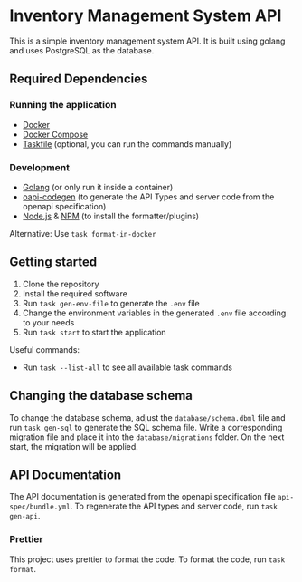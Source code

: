 # Inventory Management System API

This is a simple inventory management system API. It is built using golang and uses PostgreSQL as the database.

## Required Dependencies

### Running the application

- [Docker](https://docs.docker.com/get-docker/)
- [Docker Compose](https://docs.docker.com/compose/install/)
- [Taskfile](https://taskfile.dev/#/installation) (optional, you can run the commands manually)

### Development

- [Golang](https://golang.org/dl/) (or only run it inside a container)
- [oapi-codegen](https://github.com/deepmap/oapi-codegen) (to generate the API Types and server code from the openapi specification)
- [Node.js](https://nodejs.org/en/download/) & [NPM](https://www.npmjs.com/get-npm) (to install the formatter/plugins)

Alternative: Use `task format-in-docker`

## Getting started

1. Clone the repository
2. Install the required software
3. Run `task gen-env-file` to generate the `.env` file
4. Change the environment variables in the generated `.env` file according to your needs
5. Run `task start` to start the application

Useful commands:

- Run `task --list-all` to see all available task commands

## Changing the database schema

To change the database schema, adjust the `database/schema.dbml` file and run `task gen-sql` to generate the SQL schema file. Write a corresponding migration file and place it into the `database/migrations` folder. On the next start, the migration will be applied.

## API Documentation

The API documentation is generated from the openapi specification file `api-spec/bundle.yml`. To regenerate the API types and server code, run `task gen-api`.

### Prettier

This project uses prettier to format the code.
To format the code, run `task format`.

